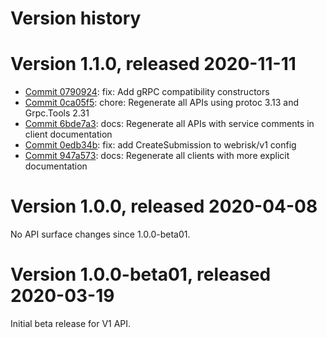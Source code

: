 # Version history

# Version 1.1.0, released 2020-11-11

- [Commit 0790924](https://github.com/googleapis/google-cloud-dotnet/commit/0790924): fix: Add gRPC compatibility constructors
- [Commit 0ca05f5](https://github.com/googleapis/google-cloud-dotnet/commit/0ca05f5): chore: Regenerate all APIs using protoc 3.13 and Grpc.Tools 2.31
- [Commit 6bde7a3](https://github.com/googleapis/google-cloud-dotnet/commit/6bde7a3): docs: Regenerate all APIs with service comments in client documentation
- [Commit 0edb34b](https://github.com/googleapis/google-cloud-dotnet/commit/0edb34b): fix: add CreateSubmission to webrisk/v1 config
- [Commit 947a573](https://github.com/googleapis/google-cloud-dotnet/commit/947a573): docs: Regenerate all clients with more explicit documentation

# Version 1.0.0, released 2020-04-08

No API surface changes since 1.0.0-beta01.

# Version 1.0.0-beta01, released 2020-03-19

Initial beta release for V1 API.


